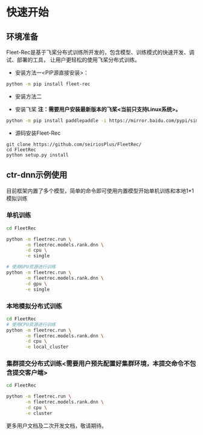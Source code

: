 # 快速开始

## 环境准备
Fleet-Rec是基于飞桨分布式训练所开发的，包含模型、训练模式的快速开发、调试、部署的工具， 让用户更轻松的使用飞桨分布式训练。

- 安装方法一<PIP源直接安装>：
```bash
python -m pip install fleet-rec
```

- 安装方法二

* 安装飞桨  **注：需要用户安装最新版本的飞桨<当前只支持Linux系统>。**

```bash
python -m pip install paddlepaddle -i https://mirror.baidu.com/pypi/simple
```

* 源码安装Fleet-Rec

```
git clone https://github.com/seiriosPlus/FleetRec/
cd FleetRec
python setup.py install
```


## ctr-dnn示例使用
目前框架内置了多个模型，简单的命令即可使用内置模型开始单机训练和本地1*1模拟训练

### 单机训练
```bash
cd FleetRec

python -m fleetrec.run \
       -m fleetrec.models.rank.dnn \
       -d cpu \
       -e single 

# 使用GPU资源进行训练
python -m fleetrec.run \
       -m fleetrec.models.rank.dnn \
       -d gpu \
       -e single
```

### 本地模拟分布式训练

```bash
cd FleetRec
# 使用CPU资源进行训练
python -m fleetrec.run \
       -m fleetrec.models.rank.dnn \
       -d cpu \
       -e local_cluster
```

### 集群提交分布式训练<需要用户预先配置好集群环境，本提交命令不包含提交客户端>

```bash
cd FleetRec

python -m fleetrec.run \
       -m fleetrec.models.rank.dnn \
       -d cpu \
       -e cluster
```


更多用户文档及二次开发文档，敬请期待。